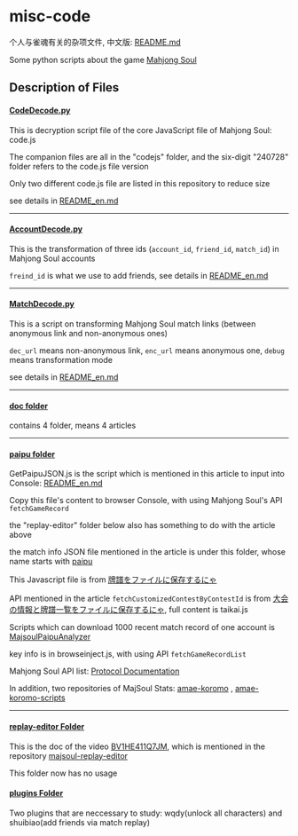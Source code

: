 # misc-code

个人与雀魂有关的杂项文件, 中文版: [README.md](README.md)

Some python scripts about the game [Mahjong Soul](https://en.wikipedia.org/wiki/Mahjong_Soul)

## Description of Files

#### [CodeDecode.py](CodeDecode.py)

This is decryption script file of the core JavaScript file of Mahjong Soul: code.js

The companion files are all in the "codejs" folder, and the six-digit "240728" folder refers to the code.js file version

Only two different code.js file are listed in this repository to reduce size 

see details in [README_en.md](./doc/codejs文件解混淆/README_en.md)

---

#### [AccountDecode.py](AccountDecode.py)

This is the transformation of three ids (`account_id`, `friend_id`, `match_id`) in Mahjong Soul accounts

`freind_id` is what we use to add friends, see details in [README_en.md](doc/如何通过牌谱链接加好友/README_en.md) 

---

#### [MatchDecode.py](MatchDecode.py)

This is a script on transforming Mahjong Soul match links (between anonymous link and non-anonymous ones) 

`dec_url` means non-anonymous link, `enc_url` means anonymous one, `debug` means transformation mode

see details in [README_en.md](./doc/匿名牌谱与普通牌谱之间的转换/README_en.md)

---

#### [doc folder](./doc)

contains 4 folder, means 4 articles

---

#### [paipu folder](paipu)

GetPaipuJSON.js is the script which is mentioned in this article to input into Console: [README_en.md](./doc/牌谱里面到底记载了什么/README_en.md)

Copy this file's content to browser Console, with using Mahjong Soul's API `fetchGameRecord`

the "replay-editor" folder below also has something to do with the article above

the match info JSON file mentioned in the article is under this folder, whose name starts with [paipu](paipu/paipu_210815-6da08e40-2605-42fb-a5e3-f8aa5940362a.json)

This Javascript file is from [牌譜をファイルに保存するにゃ](https://wikiwiki.jp/majsoul-api/%E7%89%8C%E8%AD%9C%E3%82%92%E3%83%95%E3%82%A1%E3%82%A4%E3%83%AB%E3%81%AB%E4%BF%9D%E5%AD%98%E3%81%99%E3%82%8B%E3%81%AB%E3%82%83)

API mentioned in the article `fetchCustomizedContestByContestId` is from [大会の情報と牌譜一覧をファイルに保存するにゃ](https://wikiwiki.jp/majsoul-api/%E5%A4%A7%E4%BC%9A%E3%81%AE%E6%83%85%E5%A0%B1%E3%81%A8%E7%89%8C%E8%AD%9C%E4%B8%80%E8%A6%A7%E3%82%92%E3%83%95%E3%82%A1%E3%82%A4%E3%83%AB%E3%81%AB%E4%BF%9D%E5%AD%98%E3%81%99%E3%82%8B%E3%81%AB%E3%82%83), 
full content is taikai.js

Scripts which can download 1000 recent match record of one account is [MajsoulPaipuAnalyzer](https://github.com/zyr17/MajsoulPaipuAnalyzer)

key info is in browseinject.js, with using API `fetchGameRecordList`

Mahjong Soul API list: [Protocol Documentation](https://wife.awa.moe/mjsoul/api.html)

In addition, two repositories of MajSoul Stats: [amae-koromo](https://github.com/SAPikachu/amae-koromo) , [amae-koromo-scripts](https://github.com/SAPikachu/amae-koromo-scripts)

---

#### [replay-editor Folder](replay-editor)

This is the doc of the video [BV1HE411Q7JM](https://www.bilibili.com/video/BV1HE411Q7JM), which is mentioned in the repository [majsoul-replay-editor](https://github.com/GrandDawn/majsoul-replay-editor)

This folder now has no usage

#### [plugins Folder](plugins)

Two plugins that are neccessary to study: wqdy(unlock all characters) and shuibiao(add friends via match replay)
